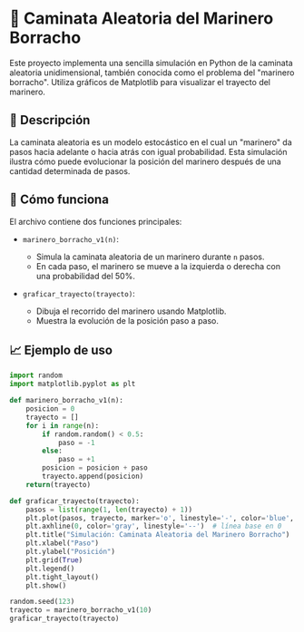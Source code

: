 # 🥴 Caminata Aleatoria del Marinero Borracho

Este proyecto implementa una sencilla simulación en Python de la caminata aleatoria unidimensional, también conocida como el problema del "marinero borracho". Utiliza gráficos de Matplotlib para visualizar el trayecto del marinero.

## 📜 Descripción

La caminata aleatoria es un modelo estocástico en el cual un "marinero" da pasos hacia adelante o hacia atrás con igual probabilidad. Esta simulación ilustra cómo puede evolucionar la posición del marinero después de una cantidad determinada de pasos.

## 🧠 Cómo funciona

El archivo contiene dos funciones principales:

- `marinero_borracho_v1(n)`:
  - Simula la caminata aleatoria de un marinero durante `n` pasos.
  - En cada paso, el marinero se mueve a la izquierda o derecha con una probabilidad del 50%.

- `graficar_trayecto(trayecto)`:
  - Dibuja el recorrido del marinero usando Matplotlib.
  - Muestra la evolución de la posición paso a paso.

## 📈 Ejemplo de uso

```python
import random
import matplotlib.pyplot as plt

def marinero_borracho_v1(n):
    posicion = 0
    trayecto = []
    for i in range(n):
        if random.random() < 0.5: 
            paso = -1
        else:
            paso = +1
        posicion = posicion + paso
        trayecto.append(posicion)
    return(trayecto)

def graficar_trayecto(trayecto):
    pasos = list(range(1, len(trayecto) + 1))
    plt.plot(pasos, trayecto, marker='o', linestyle='-', color='blue', label='Trayecto')
    plt.axhline(0, color='gray', linestyle='--')  # línea base en 0
    plt.title("Simulación: Caminata Aleatoria del Marinero Borracho")
    plt.xlabel("Paso")
    plt.ylabel("Posición")
    plt.grid(True)
    plt.legend()
    plt.tight_layout()
    plt.show()

random.seed(123)
trayecto = marinero_borracho_v1(10)
graficar_trayecto(trayecto)

